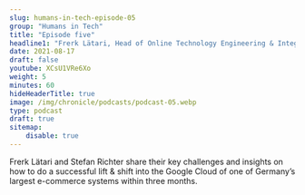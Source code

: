 ```yaml
---
slug: humans-in-tech-episode-05
group: "Humans in Tech"
title: "Episode five"
headline1: "Frerk Lätari, Head of Online Technology Engineering & Integration @ Tchibo.de"
date: 2021-08-17
draft: false
youtube: XCsU1VRe6Xo
weight: 5
minutes: 60
hideHeaderTitle: true
image: /img/chronicle/podcasts/podcast-05.webp
type: podcast
draft: true
sitemap:
    disable: true
---
```


Frerk Lätari and Stefan Richter share their key challenges and insights on how to do a successful lift & shift into the Google Cloud of one of Germany’s largest e-commerce systems within three months.
